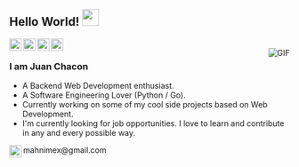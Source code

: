 ## Hello World! <img src="https://raw.githubusercontent.com/iampavangandhi/iampavangandhi/master/gifs/Hi.gif" width="30px"></h2>

<a href="https://www.instagram.com/juanchdzl/">
  <img align="left" alt="My Instagram" width="22px" src="https://cdn.jsdelivr.net/npm/simple-icons@v3/icons/instagram.svg" />
</a>
<a href="https://www.linkedin.com/in/juanchdzl/">
  <img align="left" alt="My Linkdein" width="22px" src="https://cdn.jsdelivr.net/npm/simple-icons@v3/icons/linkedin.svg" />
</a>
<a href="https://www.codewars.com/users/QizaiMing">
  <img align="left" alt="My Codewars" width="22px" src="https://api.iconify.design/simple-icons:codewars.svg" />
</a>
<a href="https://platzi.com/@Juanexo/">
  <img align="left" alt="My Platzi" width="22px" src="https://api.iconify.design/simple-icons:platzi.svg" />
</a>
<br />
<img align="right" alt="GIF" src="https://media.giphy.com/media/13HgwGsXF0aiGY/giphy.gif" />

### I am Juan Chacon
- A Backend Web Development enthusiast.
- A Software Engineering Lover (Python / Go).
- Currently working on some of my cool side projects based on Web Development.
- I'm currently looking for job opportunities. I love to learn and contribute in any and every possible way.
<img align="left" alt="My Email" width="22px" src="https://cdn.jsdelivr.net/npm/simple-icons@v3/icons/gmail.svg" />
mahnimex@gmail.com
